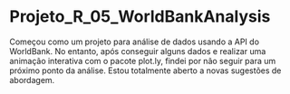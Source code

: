 # Projeto_R_05_WorldBankAnalysis
Começou como um projeto para análise de dados usando a API do WorldBank. No entanto, após conseguir alguns dados e realizar uma animação interativa com o pacote plot.ly, findei por não seguir para um próximo ponto da análise. Estou totalmente aberto a novas sugestões de abordagem.
